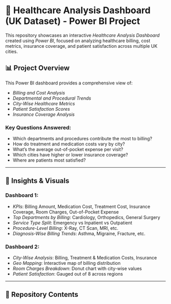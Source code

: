 # 🏥 Healthcare Analysis Dashboard (UK Dataset) - Power BI Project

This repository showcases an interactive *Healthcare Analysis Dashboard* created using *Power BI*, focused on analyzing healthcare billing, cost metrics, insurance coverage, and patient satisfaction across multiple UK cities.


## 📊 Project Overview

This Power BI dashboard provides a comprehensive view of:

- *Billing and Cost Analysis*
- *Departmental and Procedural Trends*
- *City-Wise Healthcare Metrics*
- *Patient Satisfaction Scores*
- *Insurance Coverage Analysis*

### Key Questions Answered:
- Which departments and procedures contribute the most to billing?
- How do treatment and medication costs vary by city?
- What’s the average out-of-pocket expense per visit?
- Which cities have higher or lower insurance coverage?
- Where are patients most satisfied?

---

## 🧠 Insights & Visuals

### Dashboard 1:
- *KPIs*: Billing Amount, Medication Cost, Treatment Cost, Insurance Coverage, Room Charges, Out-of-Pocket Expense
- *Top Departments by Billing*: Cardiology, Orthopedics, General Surgery
- *Service Type Split*: Emergency vs Inpatient vs Outpatient
- *Procedure-Level Billing*: X-Ray, CT Scan, MRI, etc.
- *Diagnosis-Wise Billing Trends*: Asthma, Migraine, Fracture, etc.

### Dashboard 2:
- *City-Wise Analysis*: Billing, Treatment & Medication Costs, Insurance
- *Geo Mapping*: Interactive map of billing distribution
- *Room Charges Breakdown*: Donut chart with city-wise values
- *Patient Satisfaction*: Gauged out of 8 across regions

---

## 📂 Repository Contents
